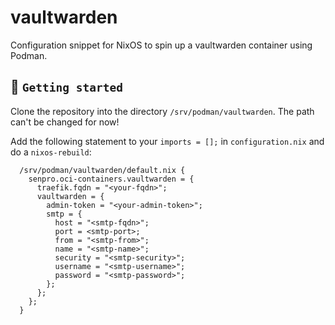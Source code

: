 # vaultwarden
Configuration snippet for NixOS to spin up a vaultwarden container using Podman.

## :tada: `Getting started`

Clone the repository into the directory `/srv/podman/vaultwarden`. The path can't be changed for now!

Add the following statement to your `imports = [];` in `configuration.nix` and do a `nixos-rebuild`:

```
  /srv/podman/vaultwarden/default.nix {
    senpro.oci-containers.vaultwarden = {
      traefik.fqdn = "<your-fqdn>";
      vaultwarden = {
        admin-token = "<your-admin-token>";
        smtp = {
          host = "<smtp-fqdn>";
          port = <smtp-port>;
          from = "<smtp-from>";
          name = "<smtp-name>";
          security = "<smtp-security>";
          username = "<smtp-username>";
          password = "<smtp-password>";
        };
      };
    };
  }
```
